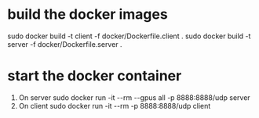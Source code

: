 # build the docker images
sudo docker build -t client -f docker/Dockerfile.client .
sudo docker build -t server -f docker/Dockerfile.server .

# start the docker container
1. On server
sudo docker run -it --rm --gpus all -p 8888:8888/udp server
2. On client
sudo docker run -it --rm -p 8888:8888/udp client